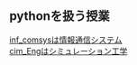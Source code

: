 ## pythonを扱う授業
[inf_comsysは情報通信システム](https://github.com/RikutoK13/knct-5j/tree/master/5j_python/inf_comsys)<br>
[cim_Engはシミュレーション工学](https://github.com/RikutoK13/knct-5j/tree/master/5j_python/sim_Eng)<br>
